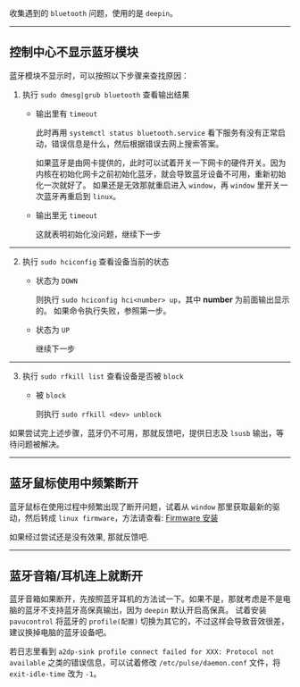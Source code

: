 收集遇到的 `bluetooth` 问题，使用的是 `deepin`。

---------------------------------------------

## 控制中心不显示蓝牙模块

蓝牙模块不显示时，可以按照以下步骤来查找原因：

1. 执行 `sudo dmesg|grub bluetooth` 查看输出结果
    
    * 输出里有 `timeout`

        此时再用 `systemctl status bluetooth.service` 看下服务有没有正常启动，错误信息是什么，然后根据错误去网上搜索答案。
    
        如果蓝牙是由网卡提供的，此时可以试着开关一下网卡的硬件开关。因为内核在初始化网卡之前初始化蓝牙，就会导致蓝牙设备不可用，重新初始化一次就好了。
        如果还是无效那就重启进入 `window`，再 `window` 里开关一次蓝牙再重启到 `linux`。
    
    * 输出里无 `timeout`
    
        这就表明初始化没问题，继续下一步

-------------------------------------------

2. 执行 `sudo hciconfig` 查看设备当前的状态
    
    * 状态为 `DOWN`
    
        则执行 `sudo hciconfig hci<number> up`，其中 **number** 为前面输出显示的。
        如果命令执行失败，参照第一步。
    
    * 状态为 `UP`
        
        继续下一步

-------------------------------------------

3. 执行 `sudo rfkill list` 查看设备是否被 `block`

    * 被 `block`
    
        则执行 `sudo rfkill <dev> unblock`
    
如果尝试完上述步骤，蓝牙仍不可用，那就反馈吧，提供日志及 `lsusb` 输出，等待问题被解决。

-------------------------------------------

## 蓝牙鼠标使用中频繁断开

蓝牙鼠标在使用过程中频繁出现了断开问题，试着从 `window` 那里获取最新的驱动，然后转成 `linux firmware`，方法请查看: [Firmware 安装](install-firmware.md)

如果经过尝试还是没有效果, 那就反馈吧.

-------------------------------------------

## 蓝牙音箱/耳机连上就断开

蓝牙音箱如果断开，先按照蓝牙耳机的方法试一下。如果不是，那就考虑是不是电脑的蓝牙不支持蓝牙高保真输出，因为 `deepin` 默认开启高保真。
试着安装 `pavucontrol` 将蓝牙的 `profile(配置)` 切换为其它的，不过这样会导致音效很差，建议换掉电脑的蓝牙设备吧。

若日志里看到 `a2dp-sink profile connect failed for XXX: Protocol not available` 之类的错误信息，可以试着修改 `/etc/pulse/daemon.conf` 文件，将 `exit-idle-time` 改为 `-1`。
